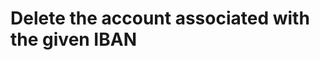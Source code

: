 #  Delete the account associated with the given IBAN

<api-endpoint openapi-path="../../../openapi.yml" method="DELETE" endpoint="/accounts/{iban}"/>